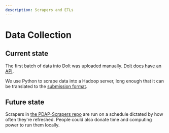 ```yaml
---
description: Scrapers and ETLs
---
```


# Data Collection

## Current state

The first batch of data into Dolt was uploaded manually. [Dolt does have an API](https://github.com/dolthub/doltpy).

We use Python to scrape data into a Hadoop server, long enough that it can be translated to the [submission format](https://www.dolthub.com/repositories/pdap/data-intake).

## Future state

Scrapers in [the PDAP-Scrapers repo](https://github.com/Police-Data-Accessibility-Project/PDAP-Scrapers) are run on a schedule dictated by how often they're refreshed. People could also donate time and computing power to run them locally.

